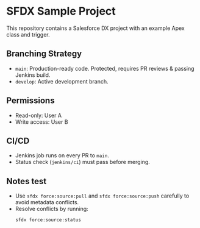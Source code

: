 # SFDX Sample Project

This repository contains a Salesforce DX project with an example Apex class and trigger.

## Branching Strategy
- `main`: Production-ready code. Protected, requires PR reviews & passing Jenkins build.
- `develop`: Active development branch.

## Permissions
- Read-only: User A
- Write access: User B

## CI/CD
- Jenkins job runs on every PR to `main`.
- Status check (`jenkins/ci`) must pass before merging.

## Notes test
- Use `sfdx force:source:pull` and `sfdx force:source:push` carefully to avoid metadata conflicts.
- Resolve conflicts by running:
  ```bash
  sfdx force:source:status
